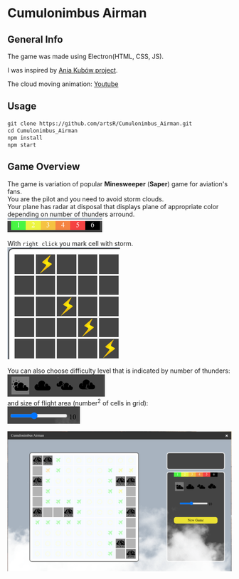 # Cumulonimbus Airman

## General Info
The game was made using Electron(HTML, CSS, JS).

I was inspired by [Ania Kubów project](https://github.com/kubowania/minesweeper).  

The cloud moving animation: [Youtube](https://www.youtube.com/watch?v=FWW38GuIo7M)  

## Usage
```
git clone https://github.com/artsR/Cumulonimbus_Airman.git
cd Cumulonimbus_Airman
npm install
npm start
```

## Game Overview
The game is variation of popular **Minesweeper** (**Saper**) game for aviation's fans.  
You are the pilot and you need to avoid storm clouds.  
Your plane has radar at disposal that displays plane of appropriate color depending on number of thunders arround.  
![Legend](./docs/legend.png)  

With `right click` you mark cell with storm.  
![Mark thunder](./docs/mark_thunder.png)  

You can also choose difficulty level that is indicated by number of thunders:  
![Difficulty](./docs/difficulty_level.png)  
and size of flight area (number<sup>2</sup> of cells in grid):  
![Area](./docs/size.png)  

![Overview](./docs/overview.gif)  
